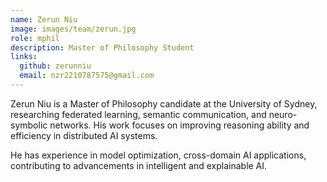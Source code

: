 ```yaml
---
name: Zerun Niu
image: images/team/zerun.jpg
role: mphil
description: Master of Philosophy Student
links:
  github: zerunniu
  email: nzr2210787575@gmail.com
---
```


Zerun Niu is a Master of Philosophy candidate at the University of Sydney, researching federated learning, semantic communication, and neuro-symbolic networks. His work focuses on improving reasoning ability and efficiency in distributed AI systems.

He has experience in model optimization, cross-domain AI applications, contributing to advancements in intelligent and explainable AI.
